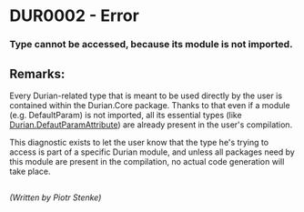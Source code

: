 # DUR0002 - Error
### Type cannot be accessed, because its module is not imported.

## Remarks:

Every Durian-related type that is meant to be used directly by the user is contained within the Durian.Core package. Thanks to that even if a module (e.g. DefaultParam) is not imported, all its essential types (like [Durian.DefautParamAttribute](https://github.com/piotrstenke/Durian/blob/master/src/Durian.Core/_attr/DefaultParamAttribute.cs)) are already present in the user's compilation. 

This diagnostic exists to let the user know that the type he's trying to access is part of a specific Durian module,  and unless all packages need by this module are present in the compilation, no actual code generation will take place.
##

*\(Written by Piotr Stenke\)*